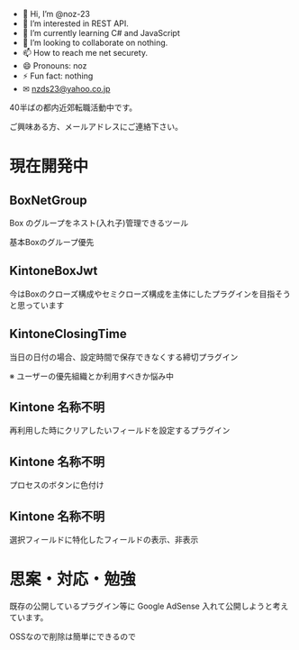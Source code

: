 - 👋 Hi, I’m @noz-23
- 👀 I’m interested in REST API.
- 🌱 I’m currently learning C# and JavaScript
- 💞️ I’m looking to collaborate on nothing.
- 📫 How to reach me net securety.
- 😄 Pronouns: noz
- ⚡ Fun fact: nothing
- ✉ nzds23@yahoo.co.jp

<!---
noz-23/noz-23 is a ✨ special ✨ repository because its `README.md` (this file) appears on your GitHub profile.
You can click the Preview link to take a look at your changes.
--->

40半ばの都内近郊転職活動中です。

ご興味ある方、メールアドレスにご連絡下さい。

# 現在開発中

## BoxNetGroup

Box のグループをネスト(入れ子)管理できるツール

基本Boxのグループ優先

## KintoneBoxJwt

今はBoxのクローズ構成やセミクローズ構成を主体にしたプラグインを目指そうと思っています

## KintoneClosingTime

当日の日付の場合、設定時間で保存できなくする締切プラグイン

※ ユーザーの優先組織とか利用すべきか悩み中

## Kintone 名称不明

再利用した時にクリアしたいフィールドを設定するプラグイン

## Kintone 名称不明

プロセスのボタンに色付け

## Kintone 名称不明

選択フィールドに特化したフィールドの表示、非表示


# 思案・対応・勉強

既存の公開しているプラグイン等に Google AdSense 入れて公開しようと考えています。

OSSなので削除は簡単にできるので

